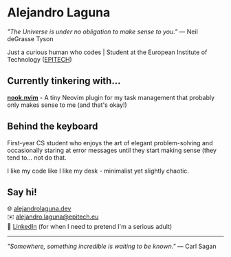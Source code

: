 # Alejandro Laguna
*"The Universe is under no obligation to make sense to you."* — Neil deGrasse Tyson

Just a curious human who codes | Student at the European Institute of Technology ([EPITECH](https://www.epitech.eu/))

## Currently tinkering with...

[**nook.nvim**](https://github.com/alejandrolaguna20/nook.nvim) - A tiny Neovim plugin for my task management that probably only makes sense to me (and that's okay!)

## Behind the keyboard

First-year CS student who enjoys the art of elegant problem-solving and occasionally staring at error messages until they start making sense (they tend to... not do that.

I like my code like I like my desk - minimalist yet slightly chaotic.

## Say hi!

🌐 [alejandrolaguna.dev](https://alejandrolaguna.dev)  
✉️ [alejandro.laguna@epitech.eu](mailto:alejandro.laguna@epitech.eu)  
👔 [LinkedIn](https://www.linkedin.com/in/alejandro-laguna-939687278/) (for when I need to pretend I'm a serious adult)

---

*"Somewhere, something incredible is waiting to be known."* — Carl Sagan

